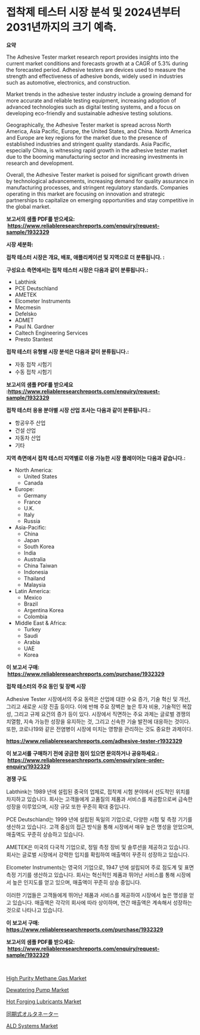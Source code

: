 <p><h1>접착제 테스터 시장 분석 및 2024년부터 2031년까지의 크기 예측.</h1></p><p><strong>요약</strong></p>
<p><p>The Adhesive Tester market research report provides insights into the current market conditions and forecasts growth at a CAGR of 5.3% during the forecasted period. Adhesive testers are devices used to measure the strength and effectiveness of adhesive bonds, widely used in industries such as automotive, electronics, and construction.</p><p>Market trends in the adhesive tester industry include a growing demand for more accurate and reliable testing equipment, increasing adoption of advanced technologies such as digital testing systems, and a focus on developing eco-friendly and sustainable adhesive testing solutions.</p><p>Geographically, the Adhesive Tester market is spread across North America, Asia Pacific, Europe, the United States, and China. North America and Europe are key regions for the market due to the presence of established industries and stringent quality standards. Asia Pacific, especially China, is witnessing rapid growth in the adhesive tester market due to the booming manufacturing sector and increasing investments in research and development.</p><p>Overall, the Adhesive Tester market is poised for significant growth driven by technological advancements, increasing demand for quality assurance in manufacturing processes, and stringent regulatory standards. Companies operating in this market are focusing on innovation and strategic partnerships to capitalize on emerging opportunities and stay competitive in the global market.</p></p>
<p><strong>보고서의 샘플 PDF를 받으세요: &nbsp;<a href="https://www.reliableresearchreports.com/enquiry/request-sample/1932329">https://www.reliableresearchreports.com/enquiry/request-sample/1932329</a></strong></p>
<p><strong>시장 세분화:</strong></p>
<p><strong> 접착 테스터 시장은 개요, 배포, 애플리케이션 및 지역으로 더 분류됩니다. :</strong></p>
<p><strong>구성요소 측면에서는 접착 테스터 시장은 다음과 같이 분류됩니다.:</strong></p>
<p><ul><li>Labthink</li><li>PCE Deutschland</li><li>AMETEK</li><li>Elcometer Instruments</li><li>Mecmesin</li><li>Defelsko</li><li>ADMET</li><li>Paul N. Gardner</li><li>Caltech Engineering Services</li><li>Presto Stantest</li></ul></p>
<p><strong> 접착 테스터 유형별 시장 분석은 다음과 같이 분류됩니다.:</strong></p>
<p><ul><li>자동 접착 시험기</li><li>수동 접착 시험기</li></ul></p>
<p><strong>보고서의 샘플 PDF를 받으세요 :<a href="https://www.reliableresearchreports.com/enquiry/request-sample/1932329">https://www.reliableresearchreports.com/enquiry/request-sample/1932329</a></strong></p>
<p><strong> 접착 테스터 응용 분야별 시장 산업 조사는 다음과 같이 분류됩니다.:</strong></p>
<p><ul><li>항공우주 산업</li><li>건설 산업</li><li>자동차 산업</li><li>기타</li></ul></p>
<p><strong>지역 측면에서 접착 테스터 지역별로 이용 가능한 시장 플레이어는 다음과 같습니다.:</strong></p>
<p><ul>
    <li>
        North America:
        <ul>
            <li>United States</li>
            <li>Canada</li>
        </ul>
    </li>
    <li>
        Europe:
        <ul>
            <li>Germany</li>
            <li>France</li>
            <li>U.K.</li>
            <li>Italy</li>
            <li>Russia</li>
        </ul>
    </li>
    <li>
        Asia-Pacific:
        <ul>
            <li>China</li>
            <li>Japan</li>
            <li>South Korea</li>
            <li>India</li>
            <li>Australia</li>
            <li>China Taiwan</li>
            <li>Indonesia</li>
            <li>Thailand</li>
            <li>Malaysia</li>
        </ul>
    </li>
    <li>
        Latin America:
        <ul>
            <li>Mexico</li>
            <li>Brazil</li>
            <li>Argentina Korea</li>
            <li>Colombia</li>
        </ul>
    </li>
    <li>
        Middle East & Africa:
        <ul>
            <li>Turkey</li>
            <li>Saudi</li>
            <li>Arabia</li>
            <li>UAE</li>
            <li>Korea</li>
        </ul>
    </li>
    </ul></p>
<p><strong>이 보고서 구매: &nbsp;<a href="https://www.reliableresearchreports.com/purchase/1932329">https://www.reliableresearchreports.com/purchase/1932329</a></strong></p>
<p><strong>접착 테스터의 주요 동인 및 장벽 시장</strong></p>
<p><p>Adhesive Tester 시장에서의 주요 동력은 산업에 대한 수요 증가, 기술 혁신 및 개선, 그리고 새로운 시장 진출 등이다. 이에 반해 주요 장벽은 높은 투자 비용, 기술적인 복잡성, 그리고 규제 요건의 증가 등이 있다. 시장에서 직면하는 주요 과제는 글로벌 경쟁의 치열함, 지속 가능한 성장을 유지하는 것, 그리고 신속한 기술 발전에 대응하는 것이다. 또한, 코로나19와 같은 전염병이 시장에 미치는 영향을 관리하는 것도 중요한 과제이다.</p></p>
<p><strong><a href="https://www.reliableresearchreports.com/adhesive-tester-r1932329">https://www.reliableresearchreports.com/adhesive-tester-r1932329</a></strong></p>
<p><strong>이 보고서를 구매하기 전에 궁금한 점이 있으면 문의하거나 공유하세요.: &nbsp;<a href="https://www.reliableresearchreports.com/enquiry/pre-order-enquiry/1932329">https://www.reliableresearchreports.com/enquiry/pre-order-enquiry/1932329</a></strong></p>
<p><strong>경쟁 구도</strong></p>
<p><p>Labthink는 1989 년에 설립된 중국의 업체로, 접착제 시험 분야에서 선도적인 위치를 차지하고 있습니다. 회사는 고객들에게 고품질의 제품과 서비스를 제공함으로써 급속한 성장을 이루었으며, 시장 규모 또한 꾸준히 확대 중입니다.</p><p>PCE Deutschland는 1999 년에 설립된 독일의 기업으로, 다양한 시험 및 측정 기기를 생산하고 있습니다. 고객 중심의 접근 방식을 통해 시장에서 매우 높은 명성을 얻었으며, 매출액도 꾸준히 상승하고 있습니다.</p><p>AMETEK은 미국의 다국적 기업으로, 정밀 측정 장비 및 솔루션을 제공하고 있습니다. 회사는 글로벌 시장에서 강력한 입지를 확립하여 매출액이 꾸준히 성장하고 있습니다.</p><p>Elcometer Instruments는 영국의 기업으로, 1947 년에 설립되어 주로 점도계 및 표면 측정 기기를 생산하고 있습니다. 회사는 혁신적인 제품과 뛰어난 서비스를 통해 시장에서 높은 인지도를 얻고 있으며, 매출액이 꾸준히 상승 중입니다.</p><p>이러한 기업들은 고객들에게 뛰어난 제품과 서비스를 제공하여 시장에서 높은 명성을 얻고 있습니다. 매출액은 각각의 회사에 따라 상이하며, 연간 매출액은 계속해서 성장하는 것으로 나타나고 있습니다.</p></p>
<p><strong>이 보고서 구매: &nbsp; <a href="https://www.reliableresearchreports.com/purchase/1932329">https://www.reliableresearchreports.com/purchase/1932329</a></strong></p>
<p><strong>보고서의 샘플 PDF를 받으세요: &nbsp;<a href="https://www.reliableresearchreports.com/enquiry/request-sample/1932329">https://www.reliableresearchreports.com/enquiry/request-sample/1932329</a></strong><strong></strong></p>
<p>&nbsp;</p>
<p><p><a href="https://issuu.com/reportprime-2/docs/high-purity-methane-gas-market-size-2030.pptx">High Purity Methane Gas Market</a></p><p><a href="https://github.com/globismark/Market-Research-Report-List-2/blob/main/dewatering-pump-market.md">Dewatering Pump Market</a></p><p><a href="https://issuu.com/reportprime-2/docs/hot-forging-lubricants-market-size-2030.pptx">Hot Forging Lubricants Market</a></p><p><a href="https://github.com/pepo3k/Market-Research-Report-List-1/blob/main/276939730321.md">同期式オルタネーター</a></p><p><a href="https://iodized-pantydraco-05c.notion.site/Decoding-ALD-Systems-Market-Metrics-Market-Share-Trends-and-Growth-Patterns-8d0ade712a5b48db9c0b69b3447d6faf">ALD Systems Market</a></p></p>
